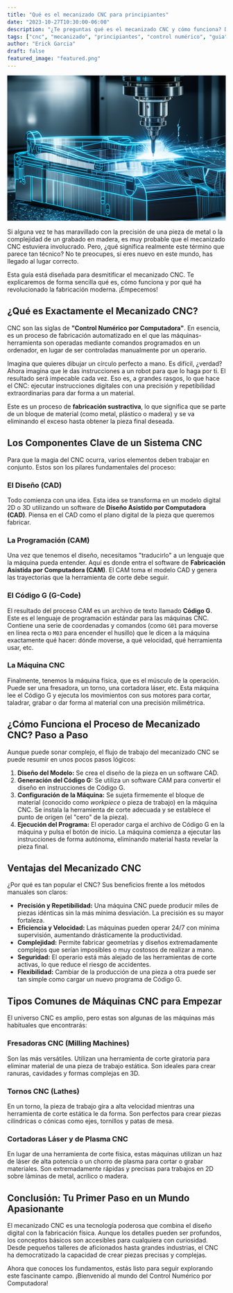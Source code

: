 ```yaml
---
title: "Qué es el mecanizado CNC para principiantes"
date: "2023-10-27T10:30:00-06:00"
description: "¿Te preguntas qué es el mecanizado CNC y cómo funciona? Descubre en esta guía para principiantes los conceptos básicos, sus ventajas y las máquinas más comunes."
tags: ["cnc", "mecanizado", "principiantes", "control numérico", "guia"]
author: "Erick Garcia"
draft: false
featured_image: "featured.png"
---
```


![Qué es el mecanizado CNC para principiantes](featured.png)


Si alguna vez te has maravillado con la precisión de una pieza de metal o la complejidad de un grabado en madera, es muy probable que el mecanizado CNC estuviera involucrado. Pero, ¿qué significa realmente este término que parece tan técnico? No te preocupes, si eres nuevo en este mundo, has llegado al lugar correcto.

Esta guía está diseñada para desmitificar el mecanizado CNC. Te explicaremos de forma sencilla qué es, cómo funciona y por qué ha revolucionado la fabricación moderna. ¡Empecemos!

## ¿Qué es Exactamente el Mecanizado CNC?

CNC son las siglas de **"Control Numérico por Computadora"**. En esencia, es un proceso de fabricación automatizado en el que las máquinas-herramienta son operadas mediante comandos programados en un ordenador, en lugar de ser controladas manualmente por un operario.

Imagina que quieres dibujar un círculo perfecto a mano. Es difícil, ¿verdad? Ahora imagina que le das instrucciones a un robot para que lo haga por ti. El resultado será impecable cada vez. Eso es, a grandes rasgos, lo que hace el CNC: ejecutar instrucciones digitales con una precisión y repetibilidad extraordinarias para dar forma a un material.

Este es un proceso de **fabricación sustractiva**, lo que significa que se parte de un bloque de material (como metal, plástico o madera) y se va eliminando el exceso hasta obtener la pieza final deseada.

## Los Componentes Clave de un Sistema CNC

Para que la magia del CNC ocurra, varios elementos deben trabajar en conjunto. Estos son los pilares fundamentales del proceso:

### El Diseño (CAD)

Todo comienza con una idea. Esta idea se transforma en un modelo digital 2D o 3D utilizando un software de **Diseño Asistido por Computadora (CAD)**. Piensa en el CAD como el plano digital de la pieza que queremos fabricar.

### La Programación (CAM)

Una vez que tenemos el diseño, necesitamos "traducirlo" a un lenguaje que la máquina pueda entender. Aquí es donde entra el software de **Fabricación Asistida por Computadora (CAM)**. El CAM toma el modelo CAD y genera las trayectorias que la herramienta de corte debe seguir.

### El Código G (G-Code)

El resultado del proceso CAM es un archivo de texto llamado **Código G**. Este es el lenguaje de programación estándar para las máquinas CNC. Contiene una serie de coordenadas y comandos (como `G01` para moverse en línea recta o `M03` para encender el husillo) que le dicen a la máquina exactamente qué hacer: dónde moverse, a qué velocidad, qué herramienta usar, etc.

### La Máquina CNC

Finalmente, tenemos la máquina física, que es el músculo de la operación. Puede ser una fresadora, un torno, una cortadora láser, etc. Esta máquina lee el Código G y ejecuta los movimientos con sus motores para cortar, taladrar, grabar o dar forma al material con una precisión milimétrica.

## ¿Cómo Funciona el Proceso de Mecanizado CNC? Paso a Paso

Aunque puede sonar complejo, el flujo de trabajo del mecanizado CNC se puede resumir en unos pocos pasos lógicos:

1.  **Diseño del Modelo:** Se crea el diseño de la pieza en un software CAD.
2.  **Generación del Código G:** Se utiliza un software CAM para convertir el diseño en instrucciones de Código G.
3.  **Configuración de la Máquina:** Se sujeta firmemente el bloque de material (conocido como *workpiece* o pieza de trabajo) en la máquina CNC. Se instala la herramienta de corte adecuada y se establece el punto de origen (el "cero" de la pieza).
4.  **Ejecución del Programa:** El operador carga el archivo de Código G en la máquina y pulsa el botón de inicio. La máquina comienza a ejecutar las instrucciones de forma autónoma, eliminando material hasta revelar la pieza final.

## Ventajas del Mecanizado CNC

¿Por qué es tan popular el CNC? Sus beneficios frente a los métodos manuales son claros:

*   **Precisión y Repetibilidad:** Una máquina CNC puede producir miles de piezas idénticas sin la más mínima desviación. La precisión es su mayor fortaleza.
*   **Eficiencia y Velocidad:** Las máquinas pueden operar 24/7 con mínima supervisión, aumentando drásticamente la productividad.
*   **Complejidad:** Permite fabricar geometrías y diseños extremadamente complejos que serían imposibles o muy costosos de realizar a mano.
*   **Seguridad:** El operario está más alejado de las herramientas de corte activas, lo que reduce el riesgo de accidentes.
*   **Flexibilidad:** Cambiar de la producción de una pieza a otra puede ser tan simple como cargar un nuevo programa de Código G.

## Tipos Comunes de Máquinas CNC para Empezar

El universo CNC es amplio, pero estas son algunas de las máquinas más habituales que encontrarás:

### Fresadoras CNC (Milling Machines)

Son las más versátiles. Utilizan una herramienta de corte giratoria para eliminar material de una pieza de trabajo estática. Son ideales para crear ranuras, cavidades y formas complejas en 3D.

### Tornos CNC (Lathes)

En un torno, la pieza de trabajo gira a alta velocidad mientras una herramienta de corte estática le da forma. Son perfectos para crear piezas cilíndricas o cónicas como ejes, tornillos y patas de mesa.

### Cortadoras Láser y de Plasma CNC

En lugar de una herramienta de corte física, estas máquinas utilizan un haz de láser de alta potencia o un chorro de plasma para cortar o grabar materiales. Son extremadamente rápidas y precisas para trabajos en 2D sobre láminas de metal, acrílico o madera.

## Conclusión: Tu Primer Paso en un Mundo Apasionante

El mecanizado CNC es una tecnología poderosa que combina el diseño digital con la fabricación física. Aunque los detalles pueden ser profundos, los conceptos básicos son accesibles para cualquiera con curiosidad. Desde pequeños talleres de aficionados hasta grandes industrias, el CNC ha democratizado la capacidad de crear piezas precisas y complejas.

Ahora que conoces los fundamentos, estás listo para seguir explorando este fascinante campo. ¡Bienvenido al mundo del Control Numérico por Computadora!